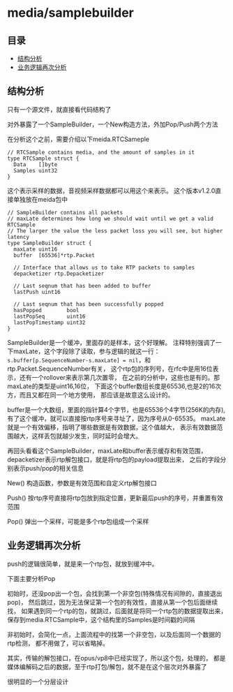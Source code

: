 # media/samplebuilder

## 目录

<!-- vim-markdown-toc GFM -->

- [结构分析](#结构分析)
- [业务逻辑再次分析](#业务逻辑再次分析)

<!-- vim-markdown-toc -->

## 结构分析

只有一个源文件，就直接看代码结构了

对外暴露了一个SampleBuilder，一个New构造方法，外加Pop/Push两个方法

在分析这个之前，需要介绍以下meida.RTCSameple

    // RTCSample contains media, and the amount of samples in it
    type RTCSample struct {
      Data    []byte
      Samples uint32
    }

这个表示采样的数据，音视频采样数据都可以用这个来表示。
这个版本v1.2.0直接单独放在meida包中

    // SampleBuilder contains all packets
    // maxLate determines how long we should wait until we get a valid RTCSample
    // The larger the value the less packet loss you will see, but higher latency
    type SampleBuilder struct {
      maxLate uint16
      buffer  [65536]*rtp.Packet

      // Interface that allows us to take RTP packets to samples
      depacketizer rtp.Depacketizer

      // Last seqnum that has been added to buffer
      lastPush uint16

      // Last seqnum that has been successfully popped
      hasPopped        bool
      lastPopSeq       uint16
      lastPopTimestamp uint32
    }

SampleBuilder是一个缓冲，里面存的是样本，这个好理解。
注释特别强调了一下maxLate，这个字段除了读取，参与逻辑的就这一行：
`s.buffer[p.SequenceNumber-s.maxLate] = nil`，和rtp.Packet.SequenceNumber有关，
这个rtp包的序列号，在rfc中是用16位表示，还有一个rollover来表示第几次置零，
在之前的分析中，这些也是有的。那maxLate的类型是uint16,16位，
下面这个buffer数组长度是65536,也是2的16次方，而且又都在同一个地方使用，
那应该是故意这么设计的。

buffer是一个大数组，里面的指针算4个字节，也是65536个4字节(256K的内存),
有了这个缓冲，就可以直接按rtp序号来寻址了，因为序号从0-65535。
maxLate就是一个有效偏移，指明了哪些数据是有效数据，这个值越大，
表示有效数据范围越大，这样丢包就越少发生，同时延时会增大。

再回头看看这个SampleBuilder，maxLate和buffer表示缓存和有效范围，
depacketizer表示rtp解包接口，就是将rtp包的payload提取出来，
之后的字段分别表示push/pop的相关信息

New() 构造函数，参数是有效范围和自定义rtp解包接口

Push() 按rtp序号直接将rtp包放到指定位置，更新最后push的序号，并重置有效范围

Pop() 弹出一个采样，可能是多个rtp包组成一个采样

## 业务逻辑再次分析

push的逻辑很简单，就是来一个rtp包，就放到缓冲中。

下面主要分析Pop

初始时，还没pop出一个包，会找到第一个非空包(特殊情况有间隙的，直接退出pop)，
然后跳过，因为无法保证第一个包的有效性，直接从第一个包后面继续找，
如果遇到同一个rtp的包，就跳过，后面就是将同一个rtp包的数据提取出来，
保存到media.RTCSample中，这个结构里的Samples是时间戳的间隔

非初始时，会简化一点，上面流程中的找第一个非空包，以及后面同一个数据的rtp检测，
都不用做了，可以省略掉。

其实，传输的解包接口，在opus/vp8中已经实现了，所以这个包，处理的，
都是媒体编解码之后的数据，至于rtp打包/解包，就不是在这个层次对外暴露了

很明显的一个分层设计

